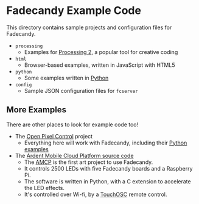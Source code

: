 Fadecandy Example Code
======================

This directory contains sample projects and configuration files for Fadecandy.

* `processing`
  * Examples for [Processing 2](http://processing.org/), a popular tool for creative coding
* `html`
  * Browser-based examples, written in JavaScript with HTML5
* `python`
  * Some examples written in [Python](http://python.org/)
* `config`
  * Sample JSON configuration files for `fcserver`

More Examples
-------------

There are other places to look for example code too!

* The [Open Pixel Control](https://github.com/zestyping/openpixelcontrol) project
  * Everything here will work with Fadecandy, including their [Python examples](https://github.com/zestyping/openpixelcontrol/tree/master/python_clients)
* The [Ardent Mobile Cloud Platform source code](https://github.com/ArdentHeavyIndustries/amcp-rpi)
  * The [AMCP](http://scanlime.org/2013/09/the-ardent-mobile-cloud-platform/) is the first art project to use Fadecandy.
  * It controls 2500 LEDs with five Fadecandy boards and a Raspberry Pi.
  * The software is written in Python, with a C extension to accelerate the LED effects.
  * It's controlled over Wi-fi, by a [TouchOSC](http://hexler.net/software/touchosc) remote control.
